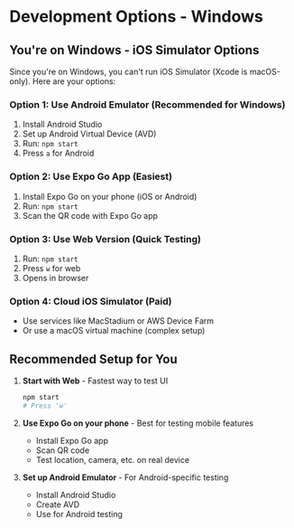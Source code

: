 # Development Options - Windows

## You're on Windows - iOS Simulator Options

Since you're on Windows, you can't run iOS Simulator (Xcode is macOS-only). Here are your options:

### Option 1: Use Android Emulator (Recommended for Windows)
1. Install Android Studio
2. Set up Android Virtual Device (AVD)
3. Run: `npm start`
4. Press `a` for Android

### Option 2: Use Expo Go App (Easiest)
1. Install Expo Go on your phone (iOS or Android)
2. Run: `npm start`
3. Scan the QR code with Expo Go app

### Option 3: Use Web Version (Quick Testing)
1. Run: `npm start`
2. Press `w` for web
3. Opens in browser

### Option 4: Cloud iOS Simulator (Paid)
- Use services like MacStadium or AWS Device Farm
- Or use a macOS virtual machine (complex setup)

## Recommended Setup for You

1. **Start with Web** - Fastest way to test UI
   ```bash
   npm start
   # Press 'w'
   ```

2. **Use Expo Go on your phone** - Best for testing mobile features
   - Install Expo Go app
   - Scan QR code
   - Test location, camera, etc. on real device

3. **Set up Android Emulator** - For Android-specific testing
   - Install Android Studio
   - Create AVD
   - Use for Android testing

